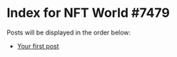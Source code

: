# Index for NFT World #7479
Posts will be displayed in the order below:

- [Your first post](./001-first.md)

